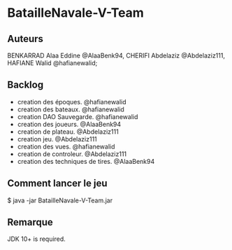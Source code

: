# BatailleNavale-V-Team
## Auteurs
BENKARRAD Alaa Eddine @AlaaBenk94, 
CHERIFI Abdelaziz @Abdelaziz111,
HAFIANE Walid @hafianewalid;

## Backlog
  -  creation des époques. @hafianewalid
  -  creation des bateaux. @hafianewalid
  -  creation DAO Sauvegarde. @hafianewalid
  -  creation des joueurs. @AlaaBenk94
  -  creation de plateau. @Abdelaziz111
  -  creation jeu. @Abdelaziz111
  -  creation des vues. @hafianewalid
  -  creation de controleur. @Abdelaziz111
  -  creation des techniques de tires. @AlaaBenk94

## Comment lancer le jeu 
$ java -jar BatailleNavale-V-Team.jar

## Remarque
JDK 10+ is required.